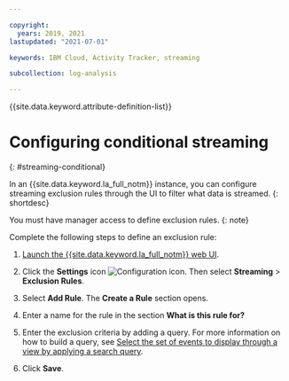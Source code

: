 ```yaml
---

copyright:
  years: 2019, 2021
lastupdated: "2021-07-01"

keywords: IBM Cloud, Activity Tracker, streaming

subcollection: log-analysis

---
```


{{site.data.keyword.attribute-definition-list}}

# Configuring conditional streaming
{: #streaming-conditional}

In an {{site.data.keyword.la_full_notm}} instance, you can configure streaming exclusion rules through the UI to filter what data is streamed.
{: shortdesc}

You must have manager access to define exclusion rules.
{: note}

Complete the following steps to define an exclusion rule:

1. [Launch the {{site.data.keyword.la_full_notm}} web UI](/docs/services/log-analysis?topic=log-analysis-launch).

2. Click the **Settings** icon ![Configuration icon](images/admin.png "Admin icon"). Then select **Streaming** &gt; **Exclusion Rules**. 

3. Select **Add Rule**. The **Create a Rule** section opens.

4. Enter a name for the rule in the section **What is this rule for?**

5. Enter the exclusion criteria by adding a query. For more information on how to build a query, see [Select the set of events to display through a view by applying a search query](/docs/log-analysis?topic=log-analysis-views#views_step2).

7. Click **Save**.







